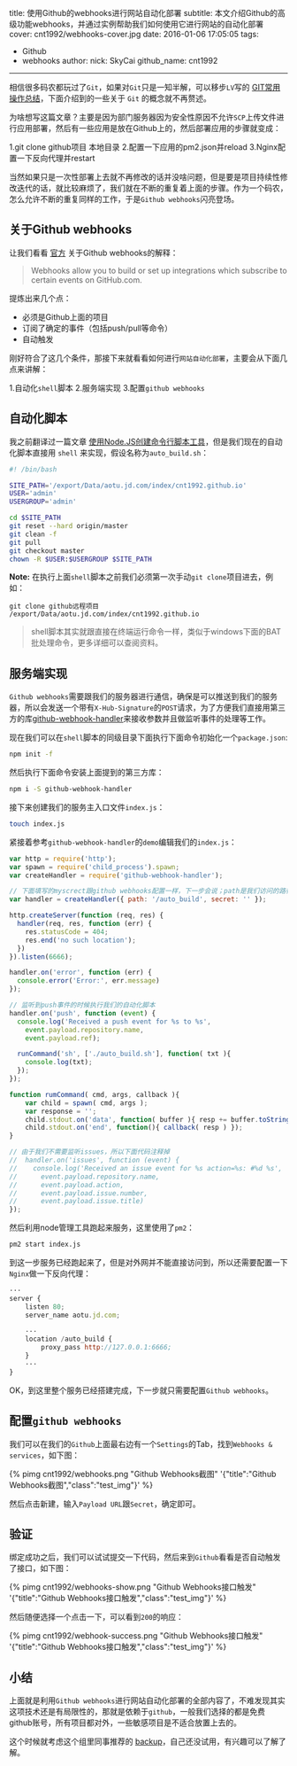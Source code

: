 title: 使用Github的webhooks进行网站自动化部署
subtitle: 本文介绍Github的高级功能webhooks，并通过实例帮助我们如何使用它进行网站的自动化部署
cover: cnt1992/webhooks-cover.jpg
date: 2016-01-06 17:05:05
tags:
  - Github
  - webhooks
author:
  nick: SkyCai
  github_name: cnt1992
---

相信很多码农都玩过了`Git`，如果对`Git`只是一知半解，可以移步`LV`写的 [GIT常用操作总结](http://aotu.io/notes/2015/11/17/Git-Commands/)，下面介绍到的一些关于 `Git` 的概念就不再赘述。

为啥想写这篇文章？主要是因为部门服务器因为安全性原因不允许`SCP`上传文件进行应用部署，然后有一些应用是放在Github上的，然后部署应用的步骤就变成：

1.git clone github项目 本地目录
2.配置一下应用的pm2.json并reload
3.Nginx配置一下反向代理并restart

当然如果只是一次性部署上去就不再修改的话并没啥问题，但是要是项目持续性修改迭代的话，就比较麻烦了，我们就在不断的重复着上面的步骤。作为一个码农，怎么允许不断的重复同样的工作，于是`Github webhooks`闪亮登场。

<!-- more -->

## 关于Github webhooks

让我们看看 [官方](https://developer.github.com/webhooks/) 关于Github webhooks的解释：

> Webhooks allow you to build or set up integrations which subscribe to certain events on GitHub.com.

提炼出来几个点：

- 必须是Github上面的项目
- 订阅了确定的事件（包括push/pull等命令）
- 自动触发

刚好符合了这几个条件，那接下来就看看如何进行`网站自动化部署`，主要会从下面几点来讲解：

1.自动化`shell`脚本
2.服务端实现
3.配置`github webhooks`

## 自动化脚本

我之前翻译过一篇文章 [使用Node.JS创建命令行脚本工具](http://aotu.io/notes/2015/12/23/building-command-line-tools-with-node-js/)，但是我们现在的自动化脚本直接用 `shell` 来实现，假设名称为`auto_build.sh`：

```sh
#! /bin/bash

SITE_PATH='/export/Data/aotu.jd.com/index/cnt1992.github.io'
USER='admin'
USERGROUP='admin'

cd $SITE_PATH
git reset --hard origin/master
git clean -f
git pull
git checkout master
chown -R $USER:$USERGROUP $SITE_PATH
```

**Note:** 在执行上面`shell`脚本之前我们必须第一次手动`git clone`项目进去，例如：

```
git clone github远程项目 /export/Data/aotu.jd.com/index/cnt1992.github.io
```

> shell脚本其实就跟直接在终端运行命令一样，类似于windows下面的BAT批处理命令，更多详细可以查阅资料。

## 服务端实现

`Github webhooks`需要跟我们的服务器进行通信，确保是可以推送到我们的服务器，所以会发送一个带有`X-Hub-Signature`的`POST`请求，为了方便我们直接用第三方的库[github-webhook-handler](https://github.com/rvagg/github-webhook-handler)来接收参数并且做监听事件的处理等工作。

现在我们可以在`shell`脚本的同级目录下面执行下面命令初始化一个`package.json`:

```bash
npm init -f
```

然后执行下面命令安装上面提到的第三方库：

```bash
npm i -S github-webhook-handler
```

接下来创建我们的服务主入口文件`index.js`：

```bash
touch index.js
```

紧接着参考`github-webhook-handler`的`demo`编辑我们的`index.js`：

```javascript
var http = require('http');
var spawn = require('child_process').spawn;
var createHandler = require('github-webhook-handler');

// 下面填写的myscrect跟github webhooks配置一样，下一步会说；path是我们访问的路径
var handler = createHandler({ path: '/auto_build', secret: '' });

http.createServer(function (req, res) {
  handler(req, res, function (err) {
    res.statusCode = 404;
    res.end('no such location');
  })
}).listen(6666);

handler.on('error', function (err) {
  console.error('Error:', err.message)
});

// 监听到push事件的时候执行我们的自动化脚本
handler.on('push', function (event) {
  console.log('Received a push event for %s to %s',
    event.payload.repository.name,
    event.payload.ref);

  runCommand('sh', ['./auto_build.sh'], function( txt ){
    console.log(txt);
  });
});

function rumCommand( cmd, args, callback ){
    var child = spawn( cmd, args );
    var response = '';
    child.stdout.on('data', function( buffer ){ resp += buffer.toString(); });
    child.stdout.on('end', function(){ callback( resp ) });
}

// 由于我们不需要监听issues，所以下面代码注释掉
//  handler.on('issues', function (event) {
//    console.log('Received an issue event for %s action=%s: #%d %s',
//      event.payload.repository.name,
//      event.payload.action,
//      event.payload.issue.number,
//      event.payload.issue.title)
});
```

然后利用node管理工具跑起来服务，这里使用了`pm2`：

```bash
pm2 start index.js
```

到这一步服务已经跑起来了，但是对外网并不能直接访问到，所以还需要配置一下`Nginx`做一下反向代理：

```javascript
···
server {
    listen 80;
    server_name aotu.jd.com;

    ···
    location /auto_build {
        proxy_pass http://127.0.0.1:6666;
    }
    ···
}
```

OK，到这里整个服务已经搭建完成，下一步就只需要配置`Github webhooks`。

## 配置`github webhooks`

我们可以在我们的`Github`上面最右边有一个`Settings`的Tab，找到`Webhooks & services`，如下图：

{% pimg cnt1992/webhooks.png "Github Webhooks截图" '{"title":"Github Webhooks截图","class":"test_img"}' %}

然后点击新建，输入`Payload URL`跟`Secret`，确定即可。

## 验证

绑定成功之后，我们可以试试提交一下代码，然后来到`Github`看看是否自动触发了接口，如下图：

{% pimg cnt1992/webhooks-show.png "Github Webhooks接口触发" '{"title":"Github Webhooks接口触发","class":"test_img"}' %}

然后随便选择一个点击一下，可以看到`200`的响应：

{% pimg cnt1992/webhook-success.png "Github Webhooks接口触发" '{"title":"Github Webhooks接口触发","class":"test_img"}' %}

## 小结

上面就是利用`Github webhooks`进行网站自动化部署的全部内容了，不难发现其实这项技术还是有局限性的，那就是依赖于`github`，一般我们选择的都是免费github账号，所有项目都对外，一些敏感项目是不适合放置上去的。

这个时候就考虑这个组里同事推荐的 [backup](http://backup.github.io/backup/v4/)，自己还没试用，有兴趣可以了解了解。
